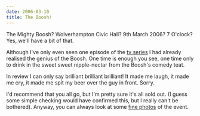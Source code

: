 ```yaml
---
date: 2006-03-10
title: The Boosh!
---
```

The Mighty Boosh? Wolverhampton Civic Hall? 9th March 2006? 7 O'clock? Yes, we'll have a bit of that.


Although I've only even seen one episode of the [tv series](http://www.themightyboosh.com/) I had already realised the genius of the Boosh. One time is enough you see, one time only to drink in the sweet sweet nipple-nectar from the Boosh's comedy teat. 

In review I can only say brilliant brilliant brilliant! It made me laugh, it made me cry, it made me spit my beer over the guy in front. Sorry. 

I'd recommend that you all go, but I'm pretty sure it's all sold out. (I guess some simple checking would have confirmed this, but I really can't be bothered). Anyway, you can always look at some [fine photos](http://www.flickr.com/photos/tags/mightyboosh/) of the event.